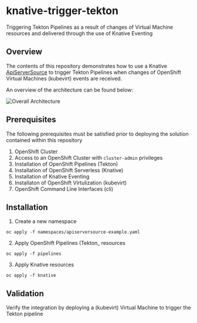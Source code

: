 # knative-trigger-tekton
Triggering Tekton Pipelines as a result of changes of Virtual Machine resources and delivered through the use of Knative Eventing

## Overview

The contents of this repository demonstrates how to use a Knative [ApiServerSource](https://knative.dev/docs/eventing/sources/apiserversource/) to trigger Tekton Pipelines when changes of OpenShift Virtual Machines (kubevirt) events are received.

An overview of the architecture can be found below:

![Overall Architecture](/images/architecture-02.png)

## Prerequisites

The following prerequisites must be satisfied prior to deploying the solution contained within this repository

1. OpenShift Cluster
2. Access to an OpenShift Cluster with `cluster-admin` privileges
3. Installation of OpenShift Pipelines (Tekton)
4. Installation of OpenShift Serverless (Knative)
5. Installation of Knative Eventing
6. Installaton of OpenShift Virtulization (kubevirt)
7. OpenShift  Command Line Interfaces (cli) 

## Installation

1. Create a new namespace 

```shell
oc apply -f namespaces/apiserversource-example.yaml
```

2. Apply OpenShift Pipelines (Tekton_ resources

```shell
oc apply -f pipelines
```

3. Apply Knative resources

```shell
oc apply -f knative
```

## Validation
Verify the integration by deploying a (kubevirt) Virtual Machine  to trigger the Tekton pipeline
